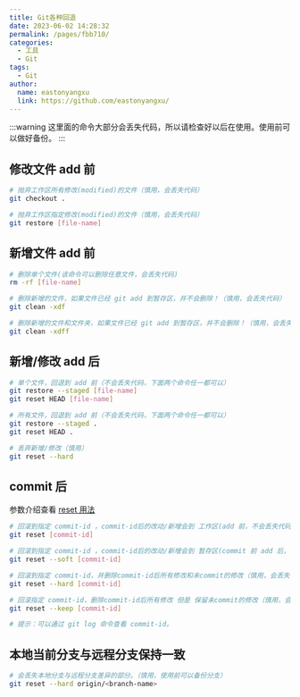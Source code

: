 ```yaml
---
title: Git各种回退
date: 2023-06-02 14:28:32
permalink: /pages/fbb710/
categories:
  - 工具
  - Git
tags:
  - Git
author:
  name: eastonyangxu
  link: https://github.com/eastonyangxu/
---
```


:::warning
这里面的命令大部分会丢失代码，所以请检查好以后在使用。使用前可以做好备份。
:::

## 修改文件 add 前

```sh
# 抛弃工作区所有修改(modified)的文件（慎用，会丢失代码）
git checkout .

# 抛弃工作区指定修改(modified)的文件（慎用，会丢失代码）
git restore [file-name]
```

## 新增文件 add 前

```sh
# 删除单个文件(该命令可以删除任意文件，会丢失代码)
rm -rf [file-name]

# 删除新增的文件，如果文件已经 git add 到暂存区，并不会删除！（慎用，会丢失代码）
git clean -xdf

# 删除新增的文件和文件夹，如果文件已经 git add 到暂存区，并不会删除！（慎用，会丢失代码）
git clean -xdff
```

## 新增/修改 add 后

```sh
# 单个文件，回退到 add 前（不会丢失代码，下面两个命令任一都可以）
git restore --staged [file-name]
git reset HEAD [file-name]

# 所有文件，回退到 add 前（不会丢失代码，下面两个命令任一都可以）
git restore --staged .
git reset HEAD .

# 丢弃新增/修改（慎用）
git reset --hard
```

## commit 后

参数介绍查看 [reset 用法](/pages/fd6d9a/#reset)

```sh
# 回滚到指定 commit-id ，commit-id后的改动/新增会到 工作区(add 前，不会丢失代码)
git reset [commit-id]

# 回滚到指定 commit-id ，commit-id后的改动/新增会到 暂存区(commit 前 add 后，不会丢失代码)
git reset --soft [commit-id]

# 回滚到指定 commit-id，并删除commit-id后所有修改和未commit的修改（慎用，会丢失代码）
git reset --hard [commit-id]

# 回滚指定 commit-id，删除commit-id后所有修改 但是 保留未commit的修改（慎用，会丢失代码）
git reset --keep [commit-id]

# 提示：可以通过 git log 命令查看 commit-id。
```

## 本地当前分支与远程分支保持一致

```sh
# 会丢失本地分支与远程分支差异的部分。（慎用，使用前可以备份分支）
git reset --hard origin/<branch-name>
```
